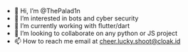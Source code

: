 - 👋 Hi, I’m @ThePalad1n
- 👀 I’m interested in bots and cyber security
- 🌱 I’m currently working with flutter/dart
- 💞️ I’m looking to collaborate on any python or JS project
- 📫 How to reach me email at cheer.lucky.shoot@cloak.id

<!---
ThePalad1n/ThePalad1n is a ✨ special ✨ repository because its `README.md` (this file) appears on your GitHub profile.
You can click the Preview link to take a look at your changes.
--->
